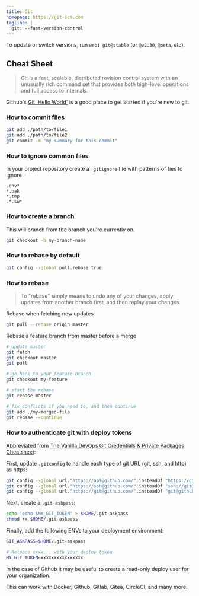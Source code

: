 ```yaml
---
title: Git
homepage: https://git-scm.com
tagline: |
  git: --fast-version-control
---
```


To update or switch versions, run `webi git@stable` (or `@v2.30`, `@beta`, etc).

## Cheat Sheet

> Git is a fast, scalable, distributed revision control system with an unusually
> rich command set that provides both high-level operations and full access to
> internals.

Github's [Git 'Hello World'](https://guides.github.com/activities/hello-world/)
is a good place to get started if you're new to git.

### How to commit files

```sh
git add ./path/to/file1
git add ./path/to/file2
git commit -m "my summary for this commit"
```

### How to ignore common files

In your project repository create a `.gitignore` file with patterns of fies to
ignore

```text
.env*
*.bak
*.tmp
.*.sw*
```

### How to create a branch

This will branch from the branch you're currently on.

```sh
git checkout -b my-branch-name
```

### How to rebase by default

```sh
git config --global pull.rebase true
```

### How to rebase

> To "rebase" simply means to undo any of your changes, apply updates from
> another branch first, and then replay your changes.

Rebase when fetching new updates

```sh
git pull --rebase origin master
```

Rebase a feature branch from master before a merge

```sh
# update master
git fetch
git checkout master
git pull

# go back to your feature branch
git checkout my-feature

# start the rebase
git rebase master

# fix conflicts if you need to, and then continue
git add ./my-merged-file
git rebase --continue
```

### How to authenticate git with deploy tokens

Abbreviated from
[The Vanilla DevOps Git Credentials & Private Packages Cheatsheet](https://coolaj86.com/articles/vanilla-devops-git-credentials-cheatsheet/):

First, update `.gitconfig` to handle each type of git URL (git, ssh, and http)
as https:

```sh
git config --global url."https://api@github.com/".insteadOf "https://github.com/"
git config --global url."https://ssh@github.com/".insteadOf "ssh://git@github.com/"
git config --global url."https://git@github.com/".insteadOf "git@github.com:"
```

Next, create a `.git-askpass`:

```sh
echo 'echo $MY_GIT_TOKEN' > $HOME/.git-askpass
chmod +x $HOME/.git-askpass
```

Finally, add the following ENVs to your deployment environment:

```sh
GIT_ASKPASS=$HOME/.git-askpass

# Relpace xxxx... with your deploy token
MY_GIT_TOKEN=xxxxxxxxxxxxxxxx
```

In the case of Github it may be useful to create a read-only deploy user for
your organization.

This can work with Docker, Github, Gitlab, Gitea, CircleCI, and many more.
